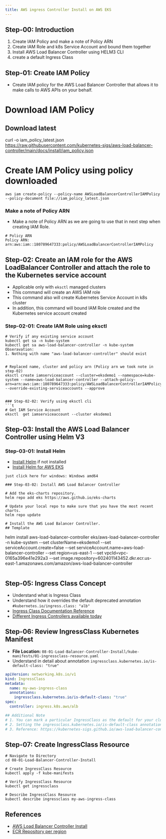```yaml
---
title: AWS ingress Controller Install on AWS EKS
---
```

 

## Step-00: Introduction
1. Create IAM Policy and make a note of Policy ARN
2. Create IAM Role and k8s Service Account and bound them together
3. Install AWS Load Balancer Controller using HELM3 CLI
4. create a default Ingress Class 

## Step-01: Create IAM Policy
- Create IAM policy for the AWS Load Balancer Controller that allows it to make calls to AWS APIs on your behalf.

# Download IAM Policy
## Download latest
curl -o iam_policy_latest.json https://raw.githubusercontent.com/kubernetes-sigs/aws-load-balancer-controller/main/docs/install/iam_policy.json


# Create IAM Policy using policy downloaded 
```
aws iam create-policy --policy-name AWSLoadBalancerControllerIAMPolicy --policy-document file://iam_policy_latest.json
```
### Make a note of Policy ARN    
- Make a note of Policy ARN as we are going to use that in next step when creating IAM Role.
```t
# Policy ARN 
Policy ARN:  arn:aws:iam::180789647333:policy/AWSLoadBalancerControllerIAMPolicy
```


## Step-02: Create an IAM role for the AWS LoadBalancer Controller and attach the role to the Kubernetes service account 
- Applicable only with `eksctl` managed clusters
- This command will create an AWS IAM role 
- This command also will create Kubernetes Service Account in k8s cluster
- In addition, this command will bound IAM Role created and the Kubernetes service account created
### Step-02-01: Create IAM Role using eksctl
```t
# Verify if any existing service account
kubectl get sa -n kube-system
kubectl get sa aws-load-balancer-controller -n kube-system
Obseravation:
1. Nothing with name "aws-load-balancer-controller" should exist


# Replaced name, cluster and policy arn (Policy arn we took note in step-02)
eksctl create iamserviceaccount --cluster=eksdemo1 --namespace=kube-system --name=aws-load-balancer-controller --attach-policy-arn=arn:aws:iam::180789647333:policy/AWSLoadBalancerControllerIAMPolicy --override-existing-serviceaccounts --approve
```
```

### Step-02-02: Verify using eksctl cli
```t
# Get IAM Service Account
eksctl  get iamserviceaccount --cluster eksdemo1
```

## Step-03: Install the AWS Load Balancer Controller using Helm V3 
### Step-03-01: Install Helm
- [Install Helm](https://helm.sh/docs/intro/install/) if not installed
- [Install Helm for AWS EKS](https://docs.aws.amazon.com/eks/latest/userguide/helm.html)

```
just click here for windows: Windows amd64

### Step-03-02: Install AWS Load Balancer Controller

# Add the eks-charts repository.
helm repo add eks https://aws.github.io/eks-charts

# Update your local repo to make sure that you have the most recent charts.
helm repo update

# Install the AWS Load Balancer Controller.
## Template
```
helm install aws-load-balancer-controller eks/aws-load-balancer-controller -n kube-system --set clusterName=eksdemo1 --set serviceAccount.create=false --set serviceAccount.name=aws-load-balancer-controller --set region=us-east-1 --set vpcId=vpc-0165a396e41e292a3 --set image.repository=602401143452.dkr.ecr.us-east-1.amazonaws.com/amazon/aws-load-balancer-controller
```
```


## Step-05: Ingress Class Concept
- Understand what is Ingress Class 
- Understand how it overrides the default deprecated annotation `#kubernetes.io/ingress.class: "alb"`
- [Ingress Class Documentation Reference](https://kubernetes-sigs.github.io/aws-load-balancer-controller/latest/guide/ingress/ingress_class/)
- [Different Ingress Controllers available today](https://kubernetes.io/docs/concepts/services-networking/ingress-controllers/)


## Step-06: Review IngressClass Kubernetes Manifest
- **File Location:** `08-01-Load-Balancer-Controller-Install/kube-manifests/01-ingressclass-resource.yaml`
- Understand in detail about annotation `ingressclass.kubernetes.io/is-default-class: "true"`
```yaml
apiVersion: networking.k8s.io/v1
kind: IngressClass
metadata:
  name: my-aws-ingress-class
  annotations:
    ingressclass.kubernetes.io/is-default-class: "true"
spec:
  controller: ingress.k8s.aws/alb

## Additional Note
# 1. You can mark a particular IngressClass as the default for your cluster. 
# 2. Setting the ingressclass.kubernetes.io/is-default-class annotation to true on an IngressClass resource will ensure that new Ingresses without an ingressClassName field specified will be assigned this default IngressClass.  
# 3. Reference: https://kubernetes-sigs.github.io/aws-load-balancer-controller/v2.3/guide/ingress/ingress_class/
```

## Step-07: Create IngressClass Resource
```t
# Navigate to Directory
cd 08-01-Load-Balancer-Controller-Install

# Create IngressClass Resource
kubectl apply -f kube-manifests

# Verify IngressClass Resource
kubectl get ingressclass

# Describe IngressClass Resource
kubectl describe ingressclass my-aws-ingress-class
```

## References
- [AWS Load Balancer Controller Install](https://docs.aws.amazon.com/eks/latest/userguide/aws-load-balancer-controller.html)
- [ECR Repository per region](https://docs.aws.amazon.com/eks/latest/userguide/add-ons-images.html)








